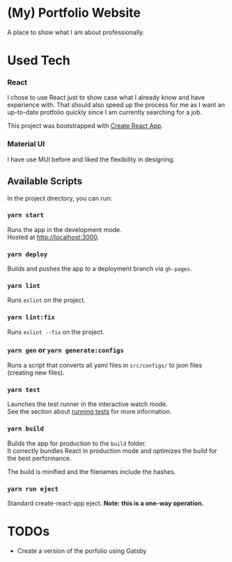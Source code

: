 # (My) Portfolio Website

A place to show what I am about professionally.

# Used Tech
### React
I chose to use React just to show case what I already know and have experience with. That should also speed up the process for me as I want an up-to-date protfolio quickly since I am currently searching for a job.

This project was bootstrapped with [Create React App](https://github.com/facebook/create-react-app).

### Material UI
I have use MUI before and liked the flexibility in designing.

## Available Scripts

In the project directory, you can run:

### `yarn start`
Runs the app in the development mode.\
Hosted at [http://localhost:3000](http://localhost:3000).

### `yarn deploy`
Builds and pushes the app to a deployment branch via `gh-pages`.

### `yarn lint`
Runs `eslint` on the project.

### `yarn lint:fix`
Runs `eslint --fix` on the project.

### `yarn gen` or `yarn generate:configs`
Runs a script that converts all yaml files in `src/configs/` to json files (creating new files).

### `yarn test`
Launches the test runner in the interactive watch mode.\
See the section about [running tests](https://facebook.github.io/create-react-app/docs/running-tests) for more information.

### `yarn build`
Builds the app for production to the `build` folder.\
It correctly bundles React in production mode and optimizes the build for the best performance.

The build is minified and the filenames include the hashes.

### `yarn run eject`
Standard create-react-app eject.
**Note: this is a one-way operation.**


# TODOs
- Create a version of the porfolio using Gatsby
